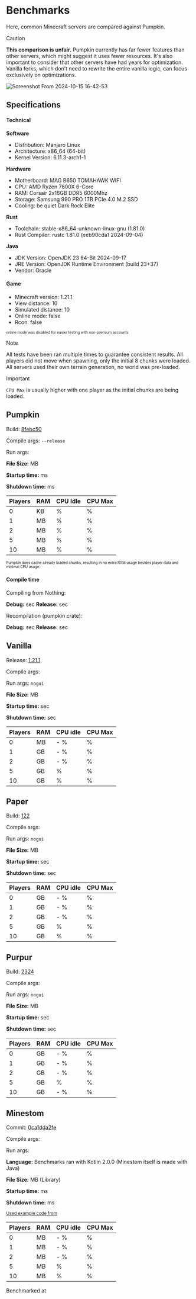 # Benchmarks

Here, common Minecraft servers are compared against Pumpkin.

> [!CAUTION]
> **This comparison is unfair.** Pumpkin currently has far fewer features than other servers, which might suggest it uses fewer resources.
> It's also important to consider that other servers have had years for optimization.
> Vanilla forks, which don’t need to rewrite the entire vanilla logic, can focus exclusively on optimizations.

![Screenshot From 2024-10-15 16-42-53](https://github.com/user-attachments/assets/e08fbb00-42fe-4479-a03b-11bb6886c91a)

## Specifications

#### Technical

**Software**

- Distribution: Manjaro Linux
- Architecture: x86_64 (64-bit)
- Kernel Version: 6.11.3-arch1-1

**Hardware**

- Motherboard: MAG B650 TOMAHAWK WIFI
- CPU: AMD Ryzen 7600X 6-Core
- RAM: Corsair 2x16GB DDR5 6000Mhz
- Storage: Samsung 990 PRO 1TB PCIe 4.0 M.2 SSD
- Cooling: be quiet Dark Rock Elite

**Rust**

- Toolchain: stable-x86_64-unknown-linux-gnu (1.81.0)
- Rust Compiler: rustc 1.81.0 (eeb90cda1 2024-09-04)

**Java**

- JDK Version: OpenJDK 23 64-Bit 2024-09-17
- JRE Version: OpenJDK Runtime Environment (build 23+37)
- Vendor: Oracle

#### Game

- Minecraft version: 1.21.1
- View distance: 10
- Simulated distance: 10
- Online mode: false
- Rcon: false

<sub><sup>online mode was disabled for easier testing with non-premium accounts</sup></sub>

> [!NOTE]
> All tests have been ran multiple times to guarantee consistent results.
> All players did not move when spawning, only the initial 8 chunks were loaded.
> All servers used their own terrain generation, no world was pre-loaded.

> [!IMPORTANT]
> `CPU Max` is usually higher with one player as the initial chunks are being loaded.

## Pumpkin

Build: [8febc50](https://github.com/Snowiiii/Pumpkin/commit/8febc5035d5611558c13505b7724e6ca284e0ada)

Compile args: `--release`

Run args:

**File Size:** <FmtNum :n=12.3 />MB

**Startup time:** <FmtNum :n=8 />ms

**Shutdown time:** <FmtNum :n=0 />ms

| Players | RAM                   | CPU Idle         | CPU Max            |
| ------- | --------------------- | ---------------- | ------------------ |
| 0       | <FmtNum :n=392.2 />KB | <FmtNum :n=0 />% | <FmtNum :n=0 />%   |
| 1       | <FmtNum :n=24.9 />MB  | <FmtNum :n=0 />% | <FmtNum :n=4 />%   |
| 2       | <FmtNum :n=25.1 />MB  | <FmtNum :n=0 />% | <FmtNum :n=0.6 />% |
| 5       | <FmtNum :n=26 />MB    | <FmtNum :n=0 />% | <FmtNum :n=1 />%   |
| 10      | <FmtNum :n=27.1 />MB  | <FmtNum :n=0 />% | <FmtNum :n=1.5 />% |

<sub><sup>Pumpkin does cache already loaded chunks, resulting in no extra RAM usage besides player data and minimal CPU usage.</sup></sub>

#### Compile time
Compiling from Nothing:

**Debug:** <FmtNum :n=10.35 />sec
**Release:** <FmtNum :n=38.40 />sec

Recompilation (pumpkin crate):

**Debug:** <FmtNum :n=1.82 />sec
**Release:** <FmtNum :n=28.68 />sec

## Vanilla

Release: [1.21.1](https://piston-data.mojang.com/v1/objects/59353fb40c36d304f2035d51e7d6e6baa98dc05c/server.jar)

Compile args:

Run args: `nogui`

**File Size:** <FmtNum :n=51.6 />MB

**Startup time:** <FmtNum :n=7 />sec

**Shutdown time:** <FmtNum :n=4 />sec

| Players | RAM                   | CPU idle                                 | CPU Max            |
| ------- | --------------------- | ---------------------------------------- | ------------------ |
| 0       | <FmtNum n="860" />MB  | <FmtNum n="0.1" /> - <FmtNum n="0.3" />% | <FmtNum n="51" />% |
| 1       | <FmtNum n="1.5" />GB  | <FmtNum n="0.9" /> - <FmtNum n="1" />%   | <FmtNum n="41" />% |
| 2       | <FmtNum n="1.6" />GB  | <FmtNum n="1" /> - <FmtNum n="1.1" />%   | <FmtNum n="10" />% |
| 5       | <FmtNum n="1.8" />GB  | <FmtNum n="2" />%                        | <FmtNum n="20" />% |
| 10      | <FmtNum n="2.2" />GB  | <FmtNum n="4" />%                        | <FmtNum n="24" />% |

## Paper

Build: [122](https://api.papermc.io/v2/projects/paper/versions/1.21.1/builds/122/downloads/paper-1.21.1-122.jar)

Compile args:

Run args: `nogui`

**File Size:** <FmtNum :n=49.4 />MB

**Startup time:** <FmtNum :n=7 />sec

**Shutdown time:** <FmtNum :n=3 />sec

| Players | RAM                 | CPU idle                               | CPU Max           |
| ------- | ------------------- | -------------------------------------- | ----------------- |
| 0       | <FmtNum :n=1.1 />GB | <FmtNum :n=0.2 /> - <FmtNum :n=0.3 />% | <FmtNum :n=36 />% |
| 1       | <FmtNum :n=1.7 />GB | <FmtNum :n=0.9 /> - <FmtNum :n=1.0 />% | <FmtNum :n=47 />% |
| 2       | <FmtNum :n=1.8 />GB | <FmtNum :n=1 /> - <FmtNum :n=1.1 />%   | <FmtNum :n=10 />% |
| 5       | <FmtNum :n=1.9 />GB | <FmtNum :n=1.5 />%                     | <FmtNum :n=15 />% |
| 10      | <FmtNum :n=2 />GB   | <FmtNum :n=3 />%                       | <FmtNum :n=20 />% |


## Purpur

Build: [2324](https://api.purpurmc.org/v2/purpur/1.21.1/2324/download)

Compile args:

Run args: `nogui`

**File Size:** <FmtNum :n=53.1 />MB

**Startup time:** <FmtNum :n=8 />sec

**Shutdown time:** <FmtNum :n=4 />sec

| Players | RAM                 | CPU idle                               | CPU Max           |
| ------- | ------------------- | -------------------------------------- | ----------------- |
| 0       | <FmtNum :n=1.4 />GB | <FmtNum :n=0.2 /> - <FmtNum :n=0.3 />% | <FmtNum :n=25 />% |
| 1       | <FmtNum :n=1.6 />GB | <FmtNum :n=0.7 /> - <FmtNum :n=1.0 />% | <FmtNum :n=35 />% |
| 2       | <FmtNum :n=1.7 />GB | <FmtNum :n=1.1 /> - <FmtNum :n=1.3 />% | <FmtNum :n=9 />%  |
| 5       | <FmtNum :n=1.9 />GB | <FmtNum :n=1.6 />%                     | <FmtNum :n=20 />% |
| 10      | <FmtNum :n=2.2 />GB | <FmtNum :n=2 /> - <FmtNum :n=2.5 />%   | <FmtNum :n=26 />% |

## Minestom

Commit: [0ca1dda2fe](https://github.com/Minestom/Minestom/commit/0ca1dda2fe11390a1b89a228bbe7bf78fefc73e1)

Compile args:

Run args:

**Language:** Benchmarks ran with Kotlin 2.0.0 (Minestom itself is made with Java)

**File Size:** <FmtNum :n=2.8 />MB (Library)

**Startup time:** <FmtNum :n=310 />ms

**Shutdown time:** <FmtNum :n=0 />ms

<sub>[Used example code from](https://minestom.net/docs/setup/your-first-server)</sub>

| Players | RAM                 | CPU idle                               | CPU Max          |
| ------- | ------------------- | -------------------------------------- | ---------------- |
| 0       | <FmtNum :n=228 />MB | <FmtNum :n=0.1 /> - <FmtNum :n=0.3 />% | <FmtNum :n=1 />% |
| 1       | <FmtNum :n=365 />MB | <FmtNum :n=0.9 /> - <FmtNum :n=1.0 />% | <FmtNum :n=5 />% |
| 2       | <FmtNum :n=371 />MB | <FmtNum :n=1 /> - <FmtNum :n=1.1 />%   | <FmtNum :n=4 />% |
| 5       | <FmtNum :n=390 />MB | <FmtNum :n=1.0 />%                     | <FmtNum :n=6 />% |
| 10      | <FmtNum :n=421 />MB | <FmtNum :n=3 />%                       | <FmtNum :n=9 />% |


Benchmarked at <FmtDateTime :d="new Date('2024-10-15T16:34Z')" />
